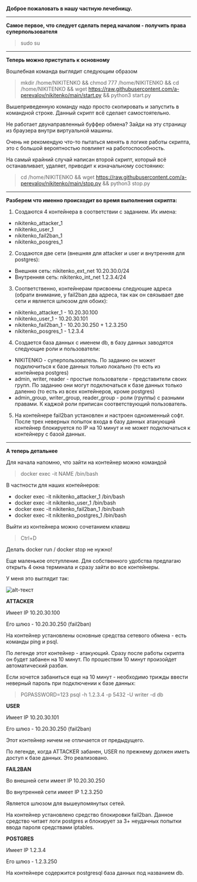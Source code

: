 **Доброе пожаловать в нашу частную лечебницу.**

---

**Самое первое, что следует сделать перед началом - получить права суперпользователя**

> sudo su

---

**Теперь можно приступать к основному**

Вошлебная команда выглядит следующим образом
> mkdir /home/NIKITENKO && chmod 777 /home/NIKITENKO && cd /home/NIKITENKO && wget https://raw.githubusercontent.com/a-perevalov/nikitenko/main/start.py && python3 start.py

Вышеприведенную команду надо просто скопировать и запустить в командной строке. Данный скрипт всё сделает самостоятельно.

Не работает двунаправленный буффер обмена? Зайди на эту страницу из браузера внутри виртуальной машины.

Очень не рекомендую что-то пытаться менять в логике работы скрипта, это с большой вероятностью повлияет на работоспособность.

На самый крайний случай написан второй скрипт, который всё останавливает, удаляет, приводит к изначальному состоянию:
> cd /home/NIKITENKO && wget https://raw.githubusercontent.com/a-perevalov/nikitenko/main/stop.py && python3 stop.py

---

**Разберем что именно происходит во время выполнения скрипта:**

1. Создаются 4 контейнера в соответствии с заданием. Их имена:
  - nikitenko_attacker_1
  - nikitenko_user_1
  - nikitenko_fail2ban_1
  - nikitenko_posgres_1

2. Создаются две сети (внешняя для attacker и user и внутренняя для postgres):
  - Внешняя сеть:
    nikitenko_ext_net
    10.20.30.0/24
  - Внутренняя сеть:
    nikitenko_int_net
    1.2.3.4/24

3. Соответственно, контейнерам присвоены следующие адреса (обрати внимание, у fail2ban два адреса, так как он связывает две сети и является шлюзом для обоих):
  - nikitenko_attacker_1 - 10.20.30.100
  - nikitenko_user_1 - 10.20.30.101
  - nikitenko_fail2ban_1 - 10.20.30.250 + 1.2.3.250
  - nikitenko_posgres_1 - 1.2.3.4

4. Создается база данных с именем db, в базу данных заводятся следующие роли и пользователи:
  - NIKITENKO - суперпользователь. По заданию он может подключиться к базе данных только локально (то есть из контейнера postgres)
  - admin, writer, reader - простые пользователи - представители своих групп. По заданию они могут подключаться к базе данных только даленно (то есть из всех контейнеров, кроме postgres)
  - admin_group, writer_group, reader_group - роли (группы) с разными правами. К каджой роли приписан соответствующий пользователь.

5. На контейнере fail2ban установлен и настроен одноименный софт. После трех неверных попыток входа в базу данных атакующий контейнер блокируется по IP на 10 минут и не может подключаться к контейнеру с базой данных. 

---

**А теперь детальнее**

Для начала напомню, что зайти на контейнер можно командой
> docker exec -it NAME /bin/bash

В частности для наших контейнеров:
  - docker exec -it nikitenko_attacker_1 /bin/bash
  - docker exec -it nikitenko_user_1 /bin/bash
  - docker exec -it nikitenko_fail2ban_1 /bin/bash
  - docker exec -it nikitenko_postgres_1 /bin/bash

Выйти из контейнера можно сочетанием клавиш
> Ctrl+D

Делать docker run / docker stop не нужно!

Еще маленькое отступление. Для собственного удобства предлагаю открыть 4 окна терминала и сразу зайти во все контейнеры.

У меня это выглядит так:

![alt-текст](https://clip2net.com/clip/m297191/224f9-clip-53kb.png?nocache=1)

**ATTACKER**

Имеет IP 10.20.30.100

Его шлюз - 10.20.30.250 (fail2ban)

На контейнер установлены основные средства сетевого обмена - есть команды ping и psql.

По легенде этот контейнер - атакующий. Сразу после работы скрипта он будет забанен на 10 минут. По прошествии 10 минут произойдет автоматический разбан.

Если хочется забаниться еще на 10 минут - необходимо трижды ввести неверный пароль при подключении к базе данных:
> PGPASSWORD=123 psql -h 1.2.3.4 -p 5432 -U writer -d db

**USER**

Имеет IP 10.20.30.101

Его шлюз - 10.20.30.250 (fail2ban)

Этот контейнер ничем не отличается от предыдущего.

По легенде, когда ATTACKER забанен, USER по прежнему должен иметь доступ к базе данных. Это реализовано.

**FAIL2BAN**

Во внешней сети имеет IP 10.20.30.250

Во внутренней сети имеет IP 1.2.3.250

Является шлюзом для вышеупомянутых сетей.

На контейнер установлено средство блокировки fail2ban. Данное средство читает логи postgres и блокирует за 3+ неудачных попытки ввода пароля средствами iptables.

**POSTGRES**

Имеет IP 1.2.3.4

Его шлюз - 1.2.3.250

На контейнере содержится postgresql база данных под названием db.
